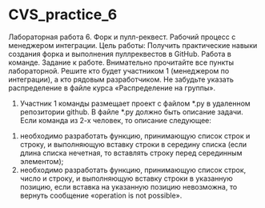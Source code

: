 # CVS_practice_6
Лабораторная работа 6.
Форк и пулл-реквест. Рабочий процесс с менеджером интеграции.
Цель работы: Получить практические навыки создания форка и выполнения пуллреквестов в GitHub. Работа в команде.
Задание к работе.
Внимательно прочитайте все пункты лабораторной. Решите кто будет участником
1 (менеджером по интеграции), а кто рядовым разработчиком. Не забудьте указать
распределение в файле курса «Распределение на группы».
1. Участник 1 команды размещает проект с файлом *.py в удаленном
репозитории github. В файле *.py должно быть описание задачи.
Если команда из 2-х человек, то описание следующее:
1) необходимо разработать функцию, принимающую список строк и строку, и
выполняющую вставку строки в середину списка (если длина списка
нечетная, то вставлять строку перед серединным элементом);
2) необходимо разработать функцию, принимающую список строк, число и
строку, и выполняющую вставку строки в указанную позицию, если вставка
на указанную позицию невозможна, то вернуть сообщение «operation is not
possible».
